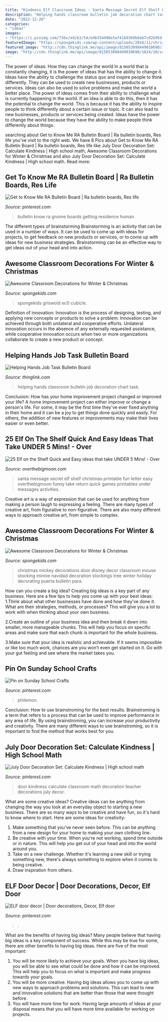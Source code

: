 ```yaml
---
title: "Kindness Elf Classroom Ideas - Santa Message Secret Elf Shelf Christmas Printable Fun Letter Easy Overthebigmoon Funny Take Return Quick Games Printables Under Messages Activities"
description: "Helping hands classroom bulletin job decoration chart task"
date: "2022-12-20"
categories:
- "ideas"
images:
- "https://i.pinimg.com/736x/ed/b3/54/edb354498e5af41b93b9b0ab7c82b95d.jpg"
featuredImage: "https://spongekids.com/wp-content/uploads/2016/11/christmas-bulletin-board/13-christmas-bulletin-board-ideas.jpg"
featured_image: "http://cdn.thinglink.me/api/image/815653098449010690/1024/10/scaletowidth/0/0/1/1/false/true?wait=true"
image: "http://cdn.thinglink.me/api/image/815653098449010690/1024/10/scaletowidth/0/0/1/1/false/true?wait=true"
---
```



The power of ideas: How they can change the world
In a world that is constantly changing, it is the power of ideas that has the ability to change it. Ideas have the ability to challenge the status quo and inspire people to think differently. They can be used to create new businesses, products or services. Ideas can also be used to solve problems and make the world a better place.
The power of ideas comes from their ability to challenge what is currently happening in the world. If an idea is able to do this, then it has the potential to change the world. This is because it has the ability to inspire people to think differently about a certain issue or topic. It can also lead to new businesses, products or services being created. Ideas have the power to change the world because they have the ability to make people think differently about things.

	

		
searching about Get to Know Me RA Bulletin Board | Ra bulletin boards, Res life you've visit to the right web. We have 8 Pics about Get to Know Me RA Bulletin Board | Ra bulletin boards, Res life like July Door Decoration Set: Calculate Kindness | High school math, Awesome Classroom Decorations for Winter &amp; Christmas and also July Door Decoration Set: Calculate Kindness | High school math. Read more:
		
    
## Get To Know Me RA Bulletin Board | Ra Bulletin Boards, Res Life

<img loading=lazy src="https://i.pinimg.com/736x/fb/fc/fb/fbfcfb6d8a9b6800d83daab1cbcd0d6b.jpg" onerror="this.onerror=null;this.src='https://tse2.mm.bing.net/th?id=OIP.-Nm8nO4CoyEZX2F8Upc-JQHaFj&amp;pid=15.1';" alt="Get to Know Me RA Bulletin Board | Ra bulletin boards, Res life">

_Source: pinterest.com_

>bulletin know ra gnome boards getting residence human. 

	

The different types of brainstorming
Brainstorming is an activity that can be used in a number of ways. It can be used to come up with ideas for projects, to get feedback on new products or services, or to come up with ideas for new business strategies. Brainstorming can be an effective way to get ideas out of your head and into action.

    
## Awesome Classroom Decorations For Winter &amp; Christmas

<img loading=lazy src="https://spongekids.com/wp-content/uploads/2016/11/christmas-bulletin-board/13-christmas-bulletin-board-ideas.jpg" onerror="this.onerror=null;this.src='https://tse3.mm.bing.net/th?id=OIP.OpdLSa9RhcKpaUqbiRDoSgHaLH&amp;pid=15.1';" alt="Awesome Classroom Decorations for Winter &amp; Christmas">

_Source: spongekids.com_

>spongekids griswold ec0 cubicle. 

	

Definition of innovation:
Innovation is the process of designing, testing, and applying new concepts or products to solve a problem. Innovation can be achieved through both unilateral and cooperative efforts. Unilateral innovation occurs in the absence of any externally requested assistance, while cooperative innovation occurs when two or more organizations collaborate to create a new product or concept.

    
## Helping Hands Job Task Bulletin Board

<img loading=lazy src="http://cdn.thinglink.me/api/image/815653098449010690/1024/10/scaletowidth/0/0/1/1/false/true?wait=true" onerror="this.onerror=null;this.src='https://tse1.mm.bing.net/th?id=OIP.j63sj9Ld66m8PDK4YJv1CgHaET&amp;pid=15.1';" alt="Helping Hands Job Task Bulletin Board">

_Source: thinglink.com_

>helping hands classroom bulletin job decoration chart task. 

	

Conclusion: How has your home improvement project changed or improved your life?
A home improvement project can either improve or change a person's life. For some, it may be the first time they've ever fixed anything in their home and it can be a joy to get things done quickly and easily. For others, the addition of new features or improvements may make their lives easier or even better.

    
## 25 Elf On The Shelf Quick And Easy Ideas That Take UNDER 5 Mins! - Over

<img loading=lazy src="https://i0.wp.com/overthebigmoon.com/wp-content/uploads/2018/11/secret-message-santa-printable.jpg?resize=600%2C900&amp;ssl=1" onerror="this.onerror=null;this.src='https://tse2.mm.bing.net/th?id=OIP.pYNi-e_Q_sL5SItT-uMMNgHaLH&amp;pid=15.1';" alt="25 Elf on the Shelf Quick and Easy ideas that take UNDER 5 Mins! - Over">

_Source: overthebigmoon.com_

>santa message secret elf shelf christmas printable fun letter easy overthebigmoon funny take return quick games printables under messages activities. 

	

Creative art is a way of expression that can be used for anything from making a person laugh to expressing a feeling. There are many types of creative art, from figurative to non-figurative. There are also many different ways to approach creative art, from simple to complex.

    
## Awesome Classroom Decorations For Winter &amp; Christmas

<img loading=lazy src="http://spongekids.com/wp-content/uploads/2016/11/christmas-bulletin-board/17-christmas-bulletin-board-ideas.jpg" onerror="this.onerror=null;this.src='https://tse4.mm.bing.net/th?id=OIP.fglqwP9Tj60vEkuAm1R04gHaNI&amp;pid=15.1';" alt="Awesome Classroom Decorations for Winter &amp; Christmas">

_Source: spongekids.com_

>christmas mickey decorations door disney decor classroom mouse stocking minnie navidad decoration stockings tree winter holiday decorating puerta bulletin para. 

	

How can you create a big idea?
Creating big ideas is a key part of any business. Here are a few tips to help you come up with your best ideas:
1.Think about what other businesses have done and how they’ve done it. What are their strategies, methods, or processes? This will give you a lot to work with when thinking about your own business.

2.Create an outline of your business idea and then break it down into smaller, more manageable chunks. This will help you focus on specific areas and make sure that each chunk is important for the whole business.

3.Make sure that your idea is realistic and achievable. If it seems impossible or like too much work, chances are you won’t even get started on it. Go with your gut feeling and see where the market takes you.


    
## Pin On Sunday School Crafts

<img loading=lazy src="https://i.pinimg.com/736x/6b/b8/94/6bb894f474a3714cc0fe7216afbdef2a.jpg" onerror="this.onerror=null;this.src='https://tse4.mm.bing.net/th?id=OIP.mY7LZTjnHVBhaEiUXBn-BAHaJ3&amp;pid=15.1';" alt="Pin on Sunday School Crafts">

_Source: pinterest.com_

>philemon. 

	

Conclusion: How to use brainstroming for the best results.
Brainstroming is a term that refers to a process that can be used to improve performance in any area of life. By using brainstroming, you can increase your productivity and creativity. There are many different ways to use brainstroming, so it is important to find the method that works best for you.

    
## July Door Decoration Set: Calculate Kindness | High School Math

<img loading=lazy src="https://i.pinimg.com/736x/ed/b3/54/edb354498e5af41b93b9b0ab7c82b95d.jpg" onerror="this.onerror=null;this.src='https://tse4.mm.bing.net/th?id=OIP.kYVtcf6LklCQRkDG-L6mdgHaHa&amp;pid=15.1';" alt="July Door Decoration Set: Calculate Kindness | High school math">

_Source: pinterest.com_

>door kindness calculate classroom math decoration teacher decorations july decor. 

	

What are some creative ideas?
Creative ideas can be anything from changing the way you look at an everyday object to starting a new business. There are so many ways to be creative and have fun, so it's hard to know where to start. Here are some ideas for creativity: 
1. Make something that you've never seen before. This can be anything from a new design for your home to making your own clothing line. 
2. Be creative with your time. When you're not working, spend time outside or in nature. This will help you get out of your head and into the world around you. 
3. Take on a new challenge. Whether it's learning a new skill or trying something new, there's always something to explore when it comes to being creative. 
4. Draw inspiration from others.

    
## ELF Door Decor | Door Decorations, Decor, Elf Door

<img loading=lazy src="https://i.pinimg.com/736x/92/d9/60/92d960ae3861932f1813fc6c8872ad38.jpg" onerror="this.onerror=null;this.src='https://tse3.mm.bing.net/th?id=OIP.rqByvdL5eva1IzH-mYO4-gHaJ3&amp;pid=15.1';" alt="ELF door decor | Door decorations, Decor, Elf door">

_Source: pinterest.com_

>. 

	

What are the benefits of having big ideas?
Many people believe that having big ideas is a key component of success. While this may be true for some, there are other benefits to having big ideas. Here are five of the most important: 
1. You will be more likely to achieve your goals. When you have big ideas, you will be able to see what could be done and how it can be improved. This will help you to focus on what is important and make progress towards your goals. 
2. You will be more creative. Having big ideas allows you to come up with new ways to approach problems and solutions. This can lead to new and innovative solutions that are better than those that were thought before. 
3. You will have more time for work. Having large amounts of Ideas at your disposal means that you will have more time available for working on projects.

